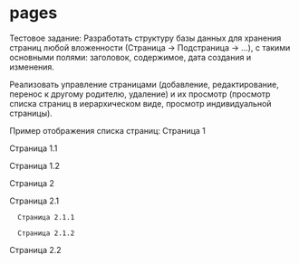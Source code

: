 pages
=====

Тестовое задание: 
Разработать структуру базы данных для хранения страниц любой вложенности (Страница → Подстраница → ...),
с такими основными полями: заголовок, содержимое, дата создания и изменения.

Реализовать управление страницами (добавление, редактирование, перенос к другому родителю, удаление)
и их просмотр (просмотр списка страниц в иерархическом виде, просмотр индивидуальной страницы).

Пример отображения списка страниц:
Страница 1

   Страница 1.1
   
   Страница 1.2

Страница 2

   Страница 2.1
   
      Страница 2.1.1
      
      Страница 2.1.2

   Страница 2.2
